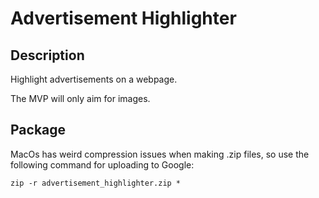 # Advertisement Highlighter

## Description
Highlight advertisements on a webpage.

The MVP will only aim for images.

## Package
MacOs has weird compression issues when making .zip files, so use the following command for uploading to Google:

    zip -r advertisement_highlighter.zip *
